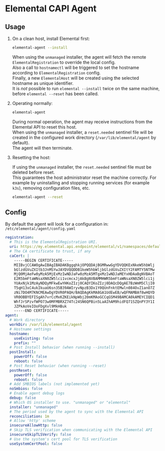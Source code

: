 # Elemental CAPI Agent

## Usage

1. On a clean host, install Elemental first:  

    ```bash
    elemental-agent --install
    ```

    When using the `unmanaged` installer, the agent will fetch the remote `ElementalRegistration` to override the local config.  
    Also a call to `hostnamectl` will be triggered to set the hostname according to `ElementalRegistration` config.  
    Finally, a new `ElementalHost` will be created using the selected hostname as unique identifier.  
    It is *not* possible to run `elemental --install` twice on the same machine, before `elemental --reset` has been called.  

1. Operating normally:  

    ```bash
    elemental-agent
    ```

    During normal operation, the agent may receive instructions from the Elemental API to reset this host.  
    When using the `unmanaged` installer, a `reset.needed` sentinel file will be created in the configured work directory (`/var/lib/elemental/agent` by default).  
    The agent will then terminate.  

1. Resetting the host:  

    If using the `unmanaged` installer, the `reset.needed` sentinel file must be deleted before reset.  
    This guarantees the host administrator reset the machine correctly. For example by uninstalling and stopping running services (for example `k3s`), removing configuration files, etc.

    ```bash
    elemental-agent --reset
    ```

## Config

By default the agent will look for a configuration in: `/etc/elemental/agent/config.yaml`

```yaml
registration:
  # This is the ElementalRegistration URI.
  uri: https://my.elemental.api.endpoint/elemental/v1/namespaces/default/registrations/my-registration
  # The CA certificate to trust, if any
  caCert: |
    -----BEGIN CERTIFICATE-----
    MIIBvjCCAWOgAwIBAgIBADAKBggqhkjOPQQDAjBGMRwwGgYDVQQKExNkeW5hbWlj
    bGlzdGVuZXItb3JnMSYwJAYDVQQDDB1keW5hbWljbGlzdGVuZXItY2FAMTY5NTMw
    MjQ0MjAeFw0yMzA5MjExMzIwNDJaFw0zMzA5MTgxMzIwNDJaMEYxHDAaBgNVBAoT
    E2R5bmFtaWNsaXN0ZW5lci1vcmcxJjAkBgNVBAMMHWR5bmFtaWNsaXN0ZW5lci1j
    YUAxNjk1MzAyNDQyMFkwEwYHKoZIzj0CAQYIKoZIzj0DAQcDQgAE7BzWmM5CljI0
    T5qH13xC4ukIkuaU6sn35B39AWIryvNpzB3Dx1Y0QUnFnktEMwln084OvZ1anO7Z
    zNi7DO4M7KNCMEAwDgYDVR0PAQH/BAQDAgKkMA8GA1UdEwEB/wQFMAMBAf8wHQYD
    VR0OBBYEFISgAh7vrCcMxKZKEikNpWbj20mKMAoGCCqGSM49BAMCA0kAMEYCIQD1
    WhfJrSPzvfWPO73w0MFMBRXZ74Tc24SN6QPBin5LaAIhAM9hidFQ71SZQnPY3Y1I
    JZPkAoVeIOoFDgXvl9MkHBuk
    -----END CERTIFICATE-----
agent:
  # Work directory
  workDir: /var/lib/elemental/agent
  # Hostname settings
  hostname:
    useExisting: false
    prefix: ""
  # Post Install behavior (when running --install)
  postInstall:
    powerOff: false
    reboot: false
  # Post Reset behavior (when running --reset)
  postReset:
    powerOff: false
    reboot: false
  # Add SMBIOS labels (not implemented yet)
  noSmbios: false
  # Enable agent debug logs
  debug: false
  # Which OS installer to use. "unmanaged" or "elemental"
  installer: "unmanaged"
  # The period used by the agent to sync with the Elemental API
  reconciliation: 1m
  # Allow 'http' scheme
  insecureAllowHttp: false
  # Skip TLS verification when communicating with the Elemental API
  insecureSkipTLSVerify: false
  # Use the system's cert pool for TLS verification
  useSystemCertPool: false
```

